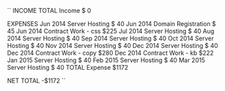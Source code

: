 ``
INCOME
  TOTAL Income                                  $  0

EXPENSES
    Jun 2014    Server Hosting          $ 40
    Jun 2014    Domain Registration     $ 45
    Jun 2014    Contract Work - css     $225
    Jul 2014    Server Hosting          $ 40
    Aug 2014    Server Hosting          $ 40
    Sep 2014    Server Hosting          $ 40
    Oct 2014    Server Hosting          $ 40
    Nov 2014    Server Hosting          $ 40
    Dec 2014    Server Hosting          $ 40
    Dec 2014    Contract Work - copy    $280
    Dec 2014    Contract Work - kb      $222
    Jan 2015    Server Hosting          $ 40
    Feb 2015    Server Hosting          $ 40
    Mar 2015    Server Hosting          $ 40
  TOTAL Expense                                 $1172


NET TOTAL                                      -$1172
``
